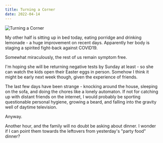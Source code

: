 ```yaml
---
title: Turning a Corner
date: 2022-04-14
---
```


![Turning a Corner](https://source.unsplash.com/d34DtRp1bqo/1600x900)

My other half is sitting up in bed today, eating porridge and drinking lemonade - a huge improvement on recent days. Apparently her body is staging a spirited fight-back against COVID19.

Somewhat miraculously, the rest of us remain symptom free.

I'm hoping she will be returning negative tests by Sunday at least - so she can watch the kids open their Easter eggs in person. Somehow I think it might be early next week though, given the experience of friends.

The last few days have been strange - knocking around the house, sleeping on the sofa, and doing the chores like a lonely automaton. If not for catching up with distant friends on the internet, I would probably be sporting questionable personal hygiene, growing a beard, and falling into the gravity well of daytime television.

Anyway.

Another hour, and the family will no doubt be asking about dinner. I wonder if I can point them towards the leftovers from yesterday's "party food" dinner?
